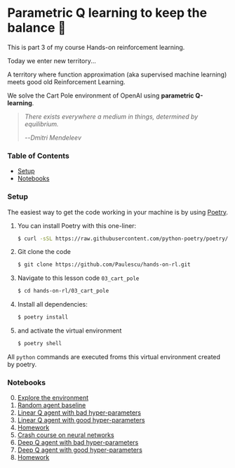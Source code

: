 # Parametric Q learning to keep the balance 💃

This is part 3 of my course Hands-on reinforcement learning.

Today we enter new territory...

A territory where function approximation (aka supervised machine learning)
meets good old Reinforcement Learning.

We solve the Cart Pole environment of OpenAI using **parametric Q-learning**.

> *There exists everywhere a medium in things, determined by equilibrium.*
>
> --_Dmitri Mendeleev_


### Table of Contents

* [Setup](#setup)
* [Notebooks](#notebooks)


### Setup

The easiest way to get the code working in your machine is by using [Poetry](https://python-poetry.org/docs/#installation).


1. You can install Poetry with this one-liner:
    ```bash
    $ curl -sSL https://raw.githubusercontent.com/python-poetry/poetry/master/get-poetry.py | python -
    ```

2. Git clone the code
    ```bash
    $ git clone https://github.com/Paulescu/hands-on-rl.git 
    ```

3. Navigate to this lesson code `03_cart_pole`
    ```bash
    $ cd hands-on-rl/03_cart_pole
    ```

4. Install all dependencies:
    ```bash
    $ poetry install
    ```

5. and activate the virtual environment
    ```bash
    $ poetry shell
    ```

All `python` commands are executed froms this virtual environment created by poetry.

### Notebooks

0. [Explore the environment](notebooks/00_environment.ipynb)
1. [Random agent baseline](notebooks/01_random_agent_baseline.ipynb)
2. [Linear Q agent with bad hyper-parameters](notebooks/02_linear_q_agent_bad_hyperparameters.ipynb)
3. [Linear Q agent with good hyper-parameters](notebooks/03_linear_q_agent_good_hyperparameters.ipynb)
4. [Homework](notebooks/04_homework.ipynb)
5. [Crash course on neural networks](notebooks/05_crash_course_on_neural_nets.ipynb)
6. [Deep Q agent with bad hyper-parameters](notebooks/06_deep_q_agent_bad_hyperparameters.ipynb)
7. [Deep Q agent with good hyper-parameters](notebooks/07_deep_q_agent_good_hyperparameters.ipynb)
8. [Homework](notebooks/08_homework.ipynb)